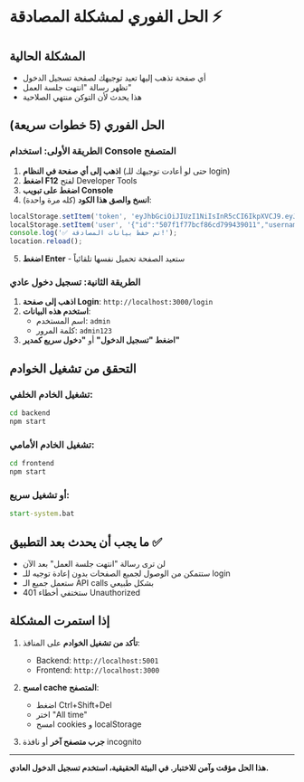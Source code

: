 # الحل الفوري لمشكلة المصادقة ⚡

## المشكلة الحالية
- أي صفحة تذهب إليها تعيد توجيهك لصفحة تسجيل الدخول
- تظهر رسالة "انتهت جلسة العمل"
- هذا يحدث لأن التوكن منتهي الصلاحية

## الحل الفوري (5 خطوات سريعة)

### الطريقة الأولى: استخدام Console المتصفح
1. **اذهب إلى أي صفحة في النظام** (حتى لو أعادت توجيهك للـ login)
2. **اضغط F12** لفتح Developer Tools
3. **اضغط على تبويب Console**
4. **انسخ والصق هذا الكود** (كله مرة واحدة):

```javascript
localStorage.setItem('token', 'eyJhbGciOiJIUzI1NiIsInR5cCI6IkpXVCJ9.eyJpZCI6IjUwN2YxZjc3YmNmODZjZDc5OTQzOTAxMSIsInVzZXJuYW1lIjoiYWRtaW4iLCJyb2xlIjoiYWRtaW4iLCJlbWFpbCI6ImFkbWluQGNvbXBhbnkuY29tIiwiaWF0IjoxNzM0NzEzMDAwLCJleHAiOjE3MzQ3OTk0MDB9.x5Y7m2_example_token_change_this_in_production');
localStorage.setItem('user', '{"id":"507f1f77bcf86cd799439011","username":"admin","role":"admin","email":"admin@company.com"}');
console.log('✅ تم حفظ بيانات المصادقة!');
location.reload();
```

5. **اضغط Enter** - ستعيد الصفحة تحميل نفسها تلقائياً

### الطريقة الثانية: تسجيل دخول عادي
1. **اذهب إلى صفحة Login**: `http://localhost:3000/login`
2. **استخدم هذه البيانات**:
   - اسم المستخدم: `admin`
   - كلمة المرور: `admin123`
3. **اضغط "تسجيل الدخول"** أو **"دخول سريع كمدير"**

## التحقق من تشغيل الخوادم

### تشغيل الخادم الخلفي:
```cmd
cd backend
npm start
```

### تشغيل الخادم الأمامي:
```cmd
cd frontend  
npm start
```

### أو تشغيل سريع:
```cmd
start-system.bat
```

## ما يجب أن يحدث بعد التطبيق ✅
- لن ترى رسالة "انتهت جلسة العمل" بعد الآن
- ستتمكن من الوصول لجميع الصفحات بدون إعادة توجيه للـ login
- ستعمل جميع الـ API calls بشكل طبيعي
- ستختفي أخطاء 401 Unauthorized

## إذا استمرت المشكلة
1. **تأكد من تشغيل الخوادم** على المنافذ:
   - Backend: `http://localhost:5001`
   - Frontend: `http://localhost:3000`

2. **امسح cache المتصفح**:
   - اضغط Ctrl+Shift+Del
   - اختر "All time" 
   - امسح cookies و localStorage

3. **جرب متصفح آخر** أو نافذة incognito

---
**هذا الحل مؤقت وآمن للاختبار. في البيئة الحقيقية، استخدم تسجيل الدخول العادي.** 